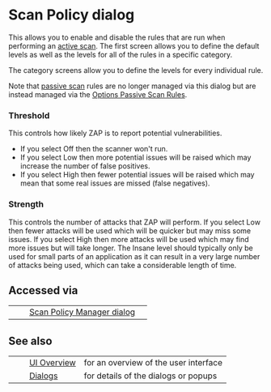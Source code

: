 # Scan Policy dialog #

This allows you to enable and disable the rules that are run when performing an [active scan][].
The first screen allows you to define the default levels as well as the levels for all of the rules in a specific category.

The category screens allow you to define the levels for every individual rule.


Note that [passive scan][] rules are no longer managed via this dialog but are instead managed via the [Options Passive Scan Rules][].

### Threshold ###

This controls how likely ZAP is to report potential vulnerabilities.
* If you select Off then the scanner won't run.
* If you select Low then more potential issues will be raised which may increase the number of false positives.
* If you select High then fewer potential issues will be raised which may mean that some real issues are missed (false negatives).

### Strength ###

This controls the number of attacks that ZAP will perform.
If you select Low then fewer attacks will be used which will be quicker but may miss some issues.
If you select High then more attacks will be used which may find more issues but will take longer.
The Insane level should typically only be used for small parts of an application as it can result in a very large number of attacks being used, which can take a considerable length of time.

## Accessed via ##

<table> 
 <tbody>
  <tr>
   <td>&nbsp;&nbsp;&nbsp;&nbsp;</td>
   <td><a href="HelpUiDialogsScanpolicymgr" rel="nofollow">Scan Policy Manager dialog</a></td>
   <td></td>
  </tr> 
 </tbody>
</table>

## See also ##

<table> 
 <tbody>
  <tr>
   <td>&nbsp;&nbsp;&nbsp;&nbsp;</td>
   <td> <a href="HelpUiOverview" rel="nofollow">UI Overview</a></td>
   <td>for an overview of the user interface</td>
  </tr> 
  <tr>
   <td>&nbsp;&nbsp;&nbsp;&nbsp;</td>
   <td> <a href="HelpUiDialogsDialogs" rel="nofollow">Dialogs</a></td>
   <td>for details of the dialogs or popups </td>
  </tr> 
 </tbody>
</table>


[active scan]: HelpStartConceptsAscan
[passive scan]: HelpStartConceptsPscan
[Options Passive Scan Rules]: HelpUiDialogsOptionsPscanrules